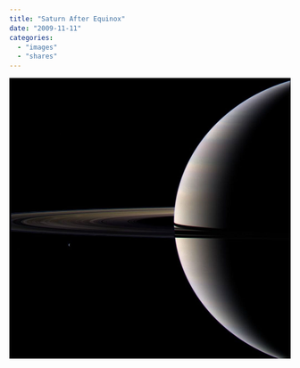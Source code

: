 ```yaml
---
title: "Saturn After Equinox"
date: "2009-11-11"
categories:
  - "images"
  - "shares"
---
```


![](images/saturnafterequinox_cassini.jpg "[APOD: 2009 November 10 - Saturn After Equinox](http://antwrp.gsfc.nasa.gov/apod/ap091110.html)")
